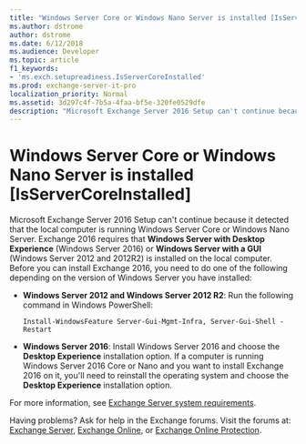 ```yaml
---
title: "Windows Server Core or Windows Nano Server is installed [IsServerCoreInstalled]"
ms.author: dstrome
author: dstrome
ms.date: 6/12/2018
ms.audience: Developer
ms.topic: article
f1_keywords:
- 'ms.exch.setupreadiness.IsServerCoreInstalled'
ms.prod: exchange-server-it-pro
localization_priority: Normal
ms.assetid: 3d297c4f-7b5a-4faa-bf5e-320fe0529dfe
description: "Microsoft Exchange Server 2016 Setup can't continue because it detected that the local computer is running Windows Server Core or Windows Nano Server. Exchange 2016 requires that Windows Server with Desktop Experience (Windows Server 2016) or Windows Server with a GUI (Windows Server 2012 and 2012R2) is installed on the local computer. Before you can install Exchange 2016, you need to do one of the following depending on the version of Windows Server you have installed:"
---
```


# Windows Server Core or Windows Nano Server is installed [IsServerCoreInstalled]

Microsoft Exchange Server 2016 Setup can't continue because it detected that the local computer is running Windows Server Core or Windows Nano Server. Exchange 2016 requires that **Windows Server with Desktop Experience** (Windows Server 2016) or **Windows Server with a GUI** (Windows Server 2012 and 2012R2) is installed on the local computer. Before you can install Exchange 2016, you need to do one of the following depending on the version of Windows Server you have installed: 
  
- **Windows Server 2012 and Windows Server 2012 R2**: Run the following command in Windows PowerShell:
    
  ```
  Install-WindowsFeature Server-Gui-Mgmt-Infra, Server-Gui-Shell -Restart
  ```

- **Windows Server 2016**: Install Windows Server 2016 and choose the **Desktop Experience** installation option. If a computer is running Windows Server 2016 Core or Nano and you want to install Exchange 2016 on it, you'll need to reinstall the operating system and choose the **Desktop Experience** installation option.
    
For more information, see [Exchange Server system requirements](../../plan-and-deploy/system-requirements.md).
  
Having problems? Ask for help in the Exchange forums. Visit the forums at: [Exchange Server](https://go.microsoft.com/fwlink/p/?linkId=60612), [Exchange Online](https://go.microsoft.com/fwlink/p/?linkId=267542), or [Exchange Online Protection](https://go.microsoft.com/fwlink/p/?linkId=285351).
